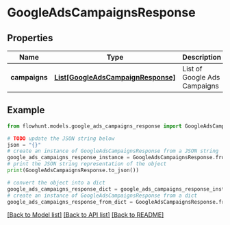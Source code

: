 # GoogleAdsCampaignsResponse


## Properties

Name | Type | Description | Notes
------------ | ------------- | ------------- | -------------
**campaigns** | [**List[GoogleAdsCampaignResponse]**](GoogleAdsCampaignResponse.md) | List of Google Ads Campaigns | 

## Example

```python
from flowhunt.models.google_ads_campaigns_response import GoogleAdsCampaignsResponse

# TODO update the JSON string below
json = "{}"
# create an instance of GoogleAdsCampaignsResponse from a JSON string
google_ads_campaigns_response_instance = GoogleAdsCampaignsResponse.from_json(json)
# print the JSON string representation of the object
print(GoogleAdsCampaignsResponse.to_json())

# convert the object into a dict
google_ads_campaigns_response_dict = google_ads_campaigns_response_instance.to_dict()
# create an instance of GoogleAdsCampaignsResponse from a dict
google_ads_campaigns_response_from_dict = GoogleAdsCampaignsResponse.from_dict(google_ads_campaigns_response_dict)
```
[[Back to Model list]](../README.md#documentation-for-models) [[Back to API list]](../README.md#documentation-for-api-endpoints) [[Back to README]](../README.md)


